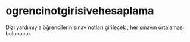 # ogrencinotgirisivehesaplama
Dizi yardımıyla öğrencilerin sınav notları girilecek , her sınavın ortalaması  bulunacak.
